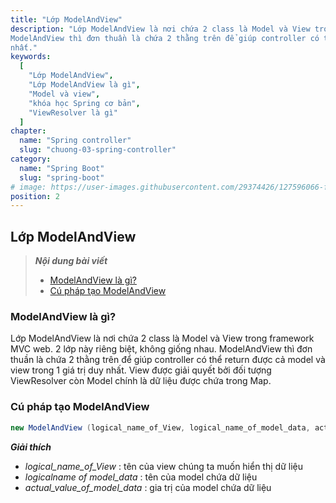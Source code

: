 ```yaml
---
title: "Lớp ModelAndView"
description: "Lớp ModelAndView là nơi chứa 2 class là Model và View trong framework MVC web. 2 lớp này riêng biệt, không giống nhau. 
ModelAndView thì đơn thuần là chứa 2 thằng trên để giúp controller có thể return được cả model và view trong 1 giá trị duy
nhất."
keywords:
  [
    "Lớp ModelAndView",
    "Lớp ModelAndView là gì",
    "Model và view",
    "khóa học Spring cơ bản",
    "ViewResolver là gì"
  ]
chapter:
  name: "Spring controller"
  slug: "chuong-03-spring-controller"
category:
  name: "Spring Boot"
  slug: "spring-boot"
# image: https://user-images.githubusercontent.com/29374426/127596066-fa46df01-982f-4a72-b6d1-f7d8f5c5a9b3.png
position: 2
---
```


## Lớp ModelAndView

> **_Nội dung bài viết_**
>
> - [ModelAndView là gì?](#modelandview-là-gì)
> - [Cú pháp tạo ModelAndView](#cú-pháp-tạo-modelandview)

### ModelAndView là gì?

Lớp ModelAndView là nơi chứa 2 class là Model và View trong framework MVC web. 2 lớp này riêng biệt, không giống nhau. ModelAndView thì đơn thuần là chứa 2 thằng trên để giúp controller có thể return được cả model và view trong 1 giá trị duy
nhất.
View được giải quyết bởi đối tượng ViewResolver còn Model chính là dữ liệu được chứa trong Map.

### Cú pháp tạo ModelAndView

```java
new ModelAndView (logical_name_of_View, logical_name_of_model_data, actual_value_of_model_data)
```

**_Giải thích_**

- _logical_name_of_View_ : tên của view chúng ta muốn hiển thị dữ liệu
- _logical*name* of model_data_ : tên của model chứa dữ liệu
- _actual_value_of_model_data_ : gia trị của model chứa dữ liệu
